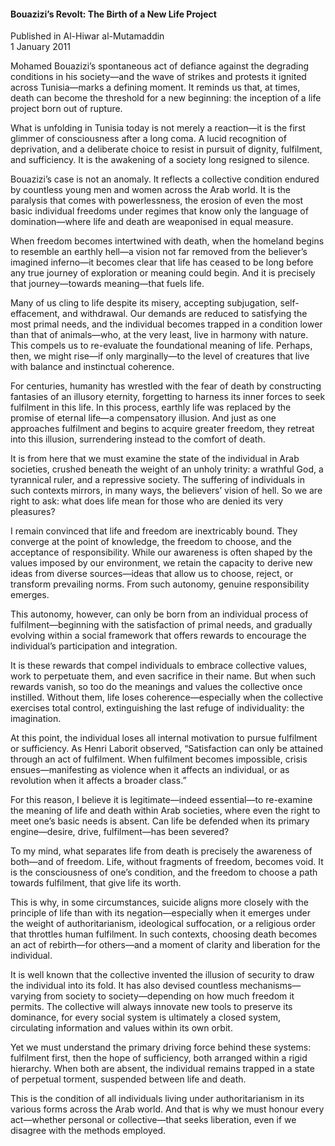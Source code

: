 <h4>Bouazizi’s Revolt: The Birth of a New Life Project</h4>


Published in Al-Hiwar al-Mutamaddin
<br>
1 January 2011


Mohamed Bouazizi’s spontaneous act of defiance against the degrading conditions in his society—and the wave of strikes and protests it ignited across Tunisia—marks a defining moment. It reminds us that, at times, death can become the threshold for a new beginning: the inception of a life project born out of rupture.

What is unfolding in Tunisia today is not merely a reaction—it is the first glimmer of consciousness after a long coma. A lucid recognition of deprivation, and a deliberate choice to resist in pursuit of dignity, fulfilment, and sufficiency. It is the awakening of a society long resigned to silence.

Bouazizi’s case is not an anomaly. It reflects a collective condition endured by countless young men and women across the Arab world. It is the paralysis that comes with powerlessness, the erosion of even the most basic individual freedoms under regimes that know only the language of domination—where life and death are weaponised in equal measure.

When freedom becomes intertwined with death, when the homeland begins to resemble an earthly hell—a vision not far removed from the believer’s imagined inferno—it becomes clear that life has ceased to be long before any true journey of exploration or meaning could begin. And it is precisely that journey—towards meaning—that fuels life.

Many of us cling to life despite its misery, accepting subjugation, self-effacement, and withdrawal. Our demands are reduced to satisfying the most primal needs, and the individual becomes trapped in a condition lower than that of animals—who, at the very least, live in harmony with nature. This compels us to re-evaluate the foundational meaning of life. Perhaps, then, we might rise—if only marginally—to the level of creatures that live with balance and instinctual coherence.

For centuries, humanity has wrestled with the fear of death by constructing fantasies of an illusory eternity, forgetting to harness its inner forces to seek fulfilment in this life. In this process, earthly life was replaced by the promise of eternal life—a compensatory illusion. And just as one approaches fulfilment and begins to acquire greater freedom, they retreat into this illusion, surrendering instead to the comfort of death.

It is from here that we must examine the state of the individual in Arab societies, crushed beneath the weight of an unholy trinity: a wrathful God, a tyrannical ruler, and a repressive society. The suffering of individuals in such contexts mirrors, in many ways, the believers’ vision of hell. So we are right to ask: what does life mean for those who are denied its very pleasures?

I remain convinced that life and freedom are inextricably bound. They converge at the point of knowledge, the freedom to choose, and the acceptance of responsibility. While our awareness is often shaped by the values imposed by our environment, we retain the capacity to derive new ideas from diverse sources—ideas that allow us to choose, reject, or transform prevailing norms. From such autonomy, genuine responsibility emerges.

This autonomy, however, can only be born from an individual process of fulfilment—beginning with the satisfaction of primal needs, and gradually evolving within a social framework that offers rewards to encourage the individual’s participation and integration.

It is these rewards that compel individuals to embrace collective values, work to perpetuate them, and even sacrifice in their name. But when such rewards vanish, so too do the meanings and values the collective once instilled. Without them, life loses coherence—especially when the collective exercises total control, extinguishing the last refuge of individuality: the imagination.

At this point, the individual loses all internal motivation to pursue fulfilment or sufficiency. As Henri Laborit observed, “Satisfaction can only be attained through an act of fulfilment. When fulfilment becomes impossible, crisis ensues—manifesting as violence when it affects an individual, or as revolution when it affects a broader class.”

For this reason, I believe it is legitimate—indeed essential—to re-examine the meaning of life and death within Arab societies, where even the right to meet one’s basic needs is absent. Can life be defended when its primary engine—desire, drive, fulfilment—has been severed?

To my mind, what separates life from death is precisely the awareness of both—and of freedom. Life, without fragments of freedom, becomes void. It is the consciousness of one’s condition, and the freedom to choose a path towards fulfilment, that give life its worth.

This is why, in some circumstances, suicide aligns more closely with the principle of life than with its negation—especially when it emerges under the weight of authoritarianism, ideological suffocation, or a religious order that throttles human fulfilment. In such contexts, choosing death becomes an act of rebirth—for others—and a moment of clarity and liberation for the individual.

It is well known that the collective invented the illusion of security to draw the individual into its fold. It has also devised countless mechanisms—varying from society to society—depending on how much freedom it permits. The collective will always innovate new tools to preserve its dominance, for every social system is ultimately a closed system, circulating information and values within its own orbit.

Yet we must understand the primary driving force behind these systems: fulfilment first, then the hope of sufficiency, both arranged within a rigid hierarchy. When both are absent, the individual remains trapped in a state of perpetual torment, suspended between life and death.

This is the condition of all individuals living under authoritarianism in its various forms across the Arab world. And that is why we must honour every act—whether personal or collective—that seeks liberation, even if we disagree with the methods employed.
